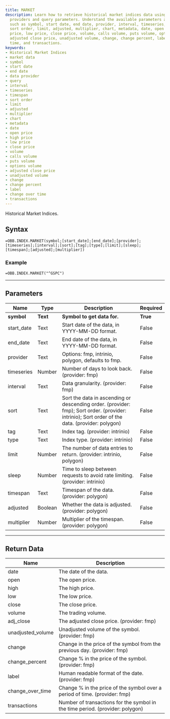 ```yaml
---
title: MARKET
description: Learn how to retrieve historical market indices data using various data
  providers and query parameters. Understand the available parameters and return values,
  such as symbol, start date, end date, provider, interval, timeseries, timespan,
  sort order, limit, adjusted, multiplier, chart, metadata, date, open price, high
  price, low price, close price, volume, calls volume, puts volume, options volume,
  adjusted close price, unadjusted volume, change, change percent, label, change over
  time, and transactions.
keywords: 
- Historical Market Indices
- market data
- symbol
- start date
- end date
- data provider
- query
- interval
- timeseries
- timespan
- sort order
- limit
- adjusted
- multiplier
- chart
- metadata
- date
- open price
- high price
- low price
- close price
- volume
- calls volume
- puts volume
- options volume
- adjusted close price
- unadjusted volume
- change
- change percent
- label
- change over time
- transactions
---
```


<!-- markdownlint-disable MD041 -->

Historical Market Indices.

## Syntax

```excel wordwrap
=OBB.INDEX.MARKET(symbol;[start_date];[end_date];[provider];[timeseries];[interval];[sort];[tag];[type];[limit];[sleep];[timespan];[adjusted];[multiplier])
```

### Example

```excel wordwrap
=OBB.INDEX.MARKET("^GSPC")
```

---

## Parameters

| Name | Type | Description | Required |
| ---- | ---- | ----------- | -------- |
| **symbol** | **Text** | **Symbol to get data for.** | **True** |
| start_date | Text | Start date of the data, in YYYY-MM-DD format. | False |
| end_date | Text | End date of the data, in YYYY-MM-DD format. | False |
| provider | Text | Options: fmp, intrinio, polygon, defaults to fmp. | False |
| timeseries | Number | Number of days to look back. (provider: fmp) | False |
| interval | Text | Data granularity. (provider: fmp) | False |
| sort | Text | Sort the data in ascending or descending order. (provider: fmp); Sort order. (provider: intrinio); Sort order of the data. (provider: polygon) | False |
| tag | Text | Index tag. (provider: intrinio) | False |
| type | Text | Index type. (provider: intrinio) | False |
| limit | Number | The number of data entries to return. (provider: intrinio, polygon) | False |
| sleep | Number | Time to sleep between requests to avoid rate limiting. (provider: intrinio) | False |
| timespan | Text | Timespan of the data. (provider: polygon) | False |
| adjusted | Boolean | Whether the data is adjusted. (provider: polygon) | False |
| multiplier | Number | Multiplier of the timespan. (provider: polygon) | False |

---

## Return Data

| Name | Description |
| ---- | ----------- |
| date | The date of the data.  |
| open | The open price.  |
| high | The high price.  |
| low | The low price.  |
| close | The close price.  |
| volume | The trading volume.  |
| adj_close | The adjusted close price. (provider: fmp) |
| unadjusted_volume | Unadjusted volume of the symbol. (provider: fmp) |
| change | Change in the price of the symbol from the previous day. (provider: fmp) |
| change_percent | Change % in the price of the symbol. (provider: fmp) |
| label | Human readable format of the date. (provider: fmp) |
| change_over_time | Change % in the price of the symbol over a period of time. (provider: fmp) |
| transactions | Number of transactions for the symbol in the time period. (provider: polygon) |
